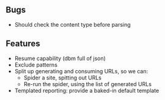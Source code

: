 Bugs
----
* Should check the content type before parsing

Features
--------
* Resume capability (dbm full of json)
* Exclude patterns
* Split up generating and consuming URLs, so we can:
  * Spider a site, spitting out URLs
  * Re-run the spider, using the list of generated URLs
* Templated reporting: provide a baked-in default template

